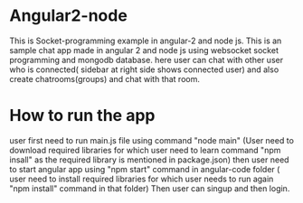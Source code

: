 # Angular2-node
This is Socket-programming example in angular-2 and node js.
This is an sample chat app made in angular 2 and node js using websocket socket programming and mongodb database.
here user can chat with other user who is connected( sidebar at right side shows connected user) and also create chatrooms(groups) and chat with that room.


# How to run the app
user first need to run main.js file using command "node main" (User need to download required libraries for which user need to learn command "npm insall" as the required library is mentioned in package.json)
then user need to start angular app using "npm start" command in angular-code folder ( user need to install required libraries for which user needs to run again "npm install" command in that folder)
Then user can singup and then login.
